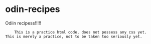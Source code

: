 # odin-recipes
Odiin recipess!!!!!

        This is a practice html code, does not possess any css yet. 
    This is merely a practice, not to be taken too seriously yet. 